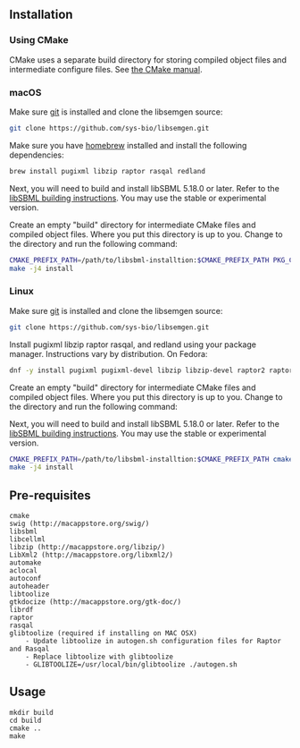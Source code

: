 ## Installation

### Using CMake

CMake uses a separate build directory for storing compiled object files and intermediate configure files. See [the CMake manual](https://cmake.org/runningcmake/).

### macOS

Make sure [git](https://git-scm.com/) is installed and clone the libsemgen source:

```bash
git clone https://github.com/sys-bio/libsemgen.git
```

Make sure you have [homebrew](https://brew.sh/) installed and install the following dependencies:

```bash
brew install pugixml libzip raptor rasqal redland
```

Next, you will need to build and install libSBML 5.18.0 or later. Refer to the [libSBML building instructions](http://sbml.org/Software/libSBML). You may use the stable or experimental version.

Create an empty "build" directory for intermediate CMake files and compiled object files. Where you put this directory is up to you. Change to the directory and run the following command:

```bash
CMAKE_PREFIX_PATH=/path/to/libsbml-installtion:$CMAKE_PREFIX_PATH PKG_CONFIG_PATH=/usr/local/Cellar/redland/1.0.17_1/lib/pkgconfig:$_PKG_CONFIG_PATH cmake -DCMAKE_BUILD_TYPE=Release -DCMAKE_INSTALL_PREFIX=/path/to/libsemgen-install /path/to/libsemgen-src
make -j4 install
```

### Linux

Make sure [git](https://git-scm.com/) is installed and clone the libsemgen source:

```bash
git clone https://github.com/sys-bio/libsemgen.git
```

Install pugixml libzip raptor rasqal, and redland using your package manager. Instructions vary by distribution. On Fedora:

```bash
dnf -y install pugixml pugixml-devel libzip libzip-devel raptor2 raptor2-devel rasqal rasqal-devel redland redland-devel
```

Create an empty "build" directory for intermediate CMake files and compiled object files. Where you put this directory is up to you. Change to the directory and run the following command:

Next, you will need to build and install libSBML 5.18.0 or later. Refer to the [libSBML building instructions](http://sbml.org/Software/libSBML). You may use the stable or experimental version.

```bash
CMAKE_PREFIX_PATH=/path/to/libsbml-installtion:$CMAKE_PREFIX_PATH cmake -DCMAKE_BUILD_TYPE=Release -DCMAKE_INSTALL_PREFIX=/path/to/libsemgen-install /path/to/libsemgen-src
make -j4 install
```

 ## Pre-requisites
    cmake
    swig (http://macappstore.org/swig/)
    libsbml
    libcellml
    libzip (http://macappstore.org/libzip/)
    LibXml2 (http://macappstore.org/libxml2/)
    automake
    aclocal
    autoconf
    autoheader
    libtoolize
    gtkdocize (http://macappstore.org/gtk-doc/)
    librdf
    raptor
    rasqal
    glibtoolize (required if installing on MAC OSX)
        - Update libtoolize in autogen.sh configuration files for Raptor and Rasqal
        - Replace libtoolize with glibtoolize
        - GLIBTOOLIZE=/usr/local/bin/glibtoolize ./autogen.sh



## Usage
    mkdir build
    cd build
    cmake ..
    make
